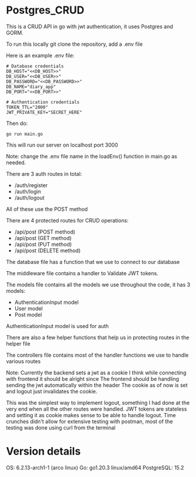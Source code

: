 # Postgres_CRUD

This is a CRUD API in go with jwt authentication, it uses Postgres and GORM. 

To run this locally git clone the repository, add a .env file

Here is an example .env file:
```
# Database credentials
DB_HOST="<<DB_HOST>>"
DB_USER="<<DB_USER>>"
DB_PASSWORD="<<DB_PASSWORD>>"
DB_NAME="diary_app"
DB_PORT="<<DB_PORT>>"

# Authentication credentials
TOKEN_TTL="2000"
JWT_PRIVATE_KEY="SECRET_HERE"
```

Then do:
```
go run main.go
```

This will run our server on localhost port 3000

Note: change the .env file name in the loadEnv() function in main.go as needed.

There are 3 auth routes in total:
- /auth/register
- /auth/login
- /auth/logout

All of these use the POST method

There are 4 protected routes for CRUD operations:
- /api/post (POST method)
- /api/post (GET method)
- /api/post (PUT method)
- /api/post (DELETE method)

The database file has a function that we use to connect to our database

The middleware file contains a handler to Validate JWT tokens.

The models file contains all the models we use throughout the code, it has 3 models:
- AuthenticationInput model
- User model
- Post model

AuthenticationInput model is used for auth

There are also a few helper functions that help us in protecting routes in the helper file

The controllers file contains most of the handler functions we use to handle various routes

Note: Currently the backend sets a jwt as a cookie
I think while connecting with frontend it should be alright since 
The frontend should be handling sending the jwt automatically within the header
The cookie as of now is set and logout just invalidates the cookie.

This was the simplest way to implement logout, something I had done at the very end when all
the other routes were handled. JWT tokens are stateless and setting it as cookie makes sense 
to be able to handle logout. Time crunches didn't allow for extensive testing with postman, most
of the testing was done using curl from the terminal

# Version details
OS: 6.2.13-arch1-1 (arco linux)
Go: go1.20.3 linux/amd64
PostgreSQL: 15.2

